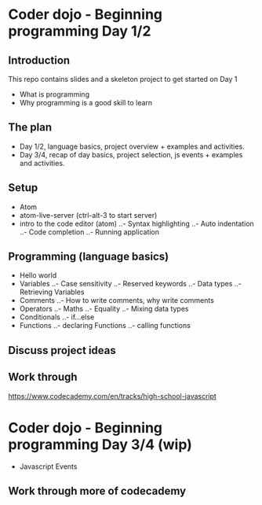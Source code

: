 # Coder dojo - Beginning programming Day 1/2

## Introduction
This repo contains slides and a skeleton project to get started on Day 1

- What is programming
- Why programming is a good skill to learn

## The plan
- Day 1/2, language basics, project overview + examples and activities.
- Day 3/4, recap of day basics, project selection, js events + examples and activities.

## Setup
- Atom
- atom-live-server (ctrl-alt-3 to start server)
- intro to the code editor (atom)
..- Syntax highlighting
..- Auto indentation
..- Code completion
..- Running application

## Programming (language basics)
- Hello world
- Variables
..- Case sensitivity
..- Reserved keywords
..- Data types
..- Retrieving Variables
- Comments
..- How to write comments, why write comments
- Operators
..- Maths
..- Equality
..- Mixing data types
- Conditionals
..- if...else
- Functions
..- declaring Functions
..- calling functions

## Discuss project ideas

## Work through
https://www.codecademy.com/en/tracks/high-school-javascript

# Coder dojo - Beginning programming Day 3/4 (wip)
- Javascript Events

## Work through more of codecademy
